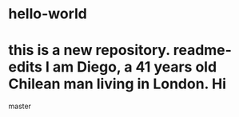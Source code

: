# hello-world
this is a new repository.
readme-edits
I am Diego, a 41 years old Chilean man living in London.
Hi
=======
master
